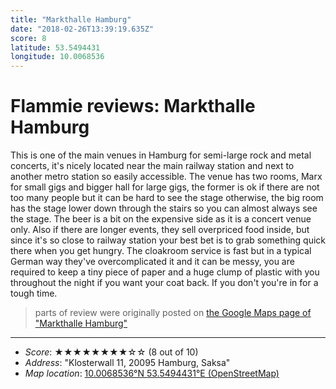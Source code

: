 ```yaml
---
title: "Markthalle Hamburg"
date: "2018-02-26T13:39:19.635Z"
score: 8
latitude: 53.5494431
longitude: 10.0068536
---
```

# Flammie reviews: Markthalle Hamburg

This is one of the main venues in Hamburg for semi-large rock and metal
concerts, it's nicely located near the main railway station and next to
another metro station so easily accessible. The venue has two rooms,
Marx for small gigs and bigger hall for large gigs, the former is ok
if there are not too many people but it can be hard to see the stage
otherwise, the big room has the stage lower down through the stairs so
you can almost always see the stage. The beer is a bit on the expensive
side as it is a concert venue only. Also if there are longer events,
they sell overpriced food inside, but since it's so close to railway
station your best bet is to grab something quick there when you get
hungry. The cloakroom service is fast but in a typical German way they've
overcomplicated it and it can be messy, you are required to keep a tiny
piece of paper and a huge clump  of plastic with you throughout the
night if you want your coat back. If you don't you're in for a tough time.

> parts of review were originally posted on [the Google Maps page of
  "Markthalle Hamburg"](https://www.google.com/maps/place//data=!4m2!3m1!1s0x0:0x365024bdb07ac3a9)
* * *
- *Score*: ★★★★★★★★☆☆ (8 out of 10)
- *Address*: "Klosterwall 11, 20095 Hamburg, Saksa"
- *Map location*: [10.0068536°N 53.5494431°E (OpenStreetMap)](https://www.openstreetmap.org/?mlat=53.5494431&mlon=10.0068536&zoom=12)
